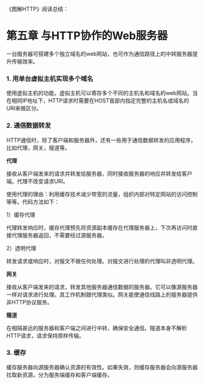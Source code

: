 《图解HTTP》阅读总结：

# 第五章 与HTTP协作的Web服务器

一台服务器可搭建多个独立域名的web网站，也可作为通信路径上的中转服务器提升传输效率。

### 1. 用单台虚拟主机实现多个域名

使用虚拟主机的功能，虚拟主机可以寄存多个不同的主机名和域名的web网站。当在相同IP地址下，HTTP请求时需要在HOST首部内指定完整的主机名或域名的URI来做区分。

### 2. 通信数据转发

HTTP通信时，除了客户端和服务器外，还有一些用于通信数据转发的应用程序，比如代理，网关，隧道等。

**代理**

接收从客户端发来的请求并转发给服务器，同时接收服务器的响应并转发给客户端。代理不改变请求URI。

使用代理的理由：利用缓存技术减少带宽的流量，组织内部对特定网站的访问控制等等。代码方法如下：

1）缓存代理

代理转发响应时，缓存代理预先将资源副本缓存在代理服务器上，下次再访问时直接代理服务器返回，不需要经过源服务器。

2）透明代理

转发请求或响应时，对报文不做任何处理。对报文进行处理的代理叫非透明代理。

**网关**

接收从客户端发来的请求，转发其他服务器通信数据的服务器。它可以像源服务器一样对请求进行处理。其工作机制跟代理类似。网关能使通信线路上的服务器提供非HTTP协议服务。

**隧道**

在相隔甚远的服务器和客户端之间进行中转，确保安全通信。隧道本身不解析HTTP请求，请求保持原样传输。

### 3. 缓存

缓存服务器向源服务器确认资源的有效性。如果失效，则缓存服务器会向源服务器拉取新资源。分为服务端缓存和客户端缓存。




